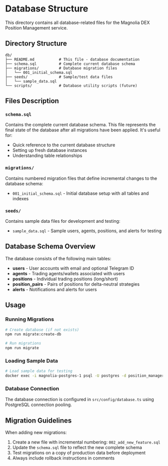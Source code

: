 # Database Structure

This directory contains all database-related files for the Magnolia DEX Position Management service.

## Directory Structure

```
db/
├── README.md           # This file - database documentation
├── schema.sql          # Complete current database schema
├── migrations/         # Database migration files
│   └── 001_initial_schema.sql
├── seeds/              # Sample/test data files
│   └── sample_data.sql
└── scripts/            # Database utility scripts (future)
```

## Files Description

### `schema.sql`
Contains the complete current database schema. This file represents the final state of the database after all migrations have been applied. It's useful for:
- Quick reference to the current database structure
- Setting up fresh database instances
- Understanding table relationships

### `migrations/`
Contains numbered migration files that define incremental changes to the database schema:
- `001_initial_schema.sql` - Initial database setup with all tables and indexes

### `seeds/`
Contains sample data files for development and testing:
- `sample_data.sql` - Sample users, agents, positions, and alerts for testing

## Database Schema Overview

The database consists of the following main tables:

- **users** - User accounts with email and optional Telegram ID
- **agents** - Trading agents/wallets associated with users
- **positions** - Individual trading positions (long/short)
- **position_pairs** - Pairs of positions for delta-neutral strategies
- **alerts** - Notifications and alerts for users

## Usage

### Running Migrations
```bash
# Create database (if not exists)
npm run migrate:create-db

# Run migrations
npm run migrate
```

### Loading Sample Data
```bash
# Load sample data for testing
docker exec -i magnolia-postgres-1 psql -U postgres -d position_manager < db/seeds/sample_data.sql
```

### Database Connection
The database connection is configured in `src/config/database.ts` using PostgreSQL connection pooling.

## Migration Guidelines

When adding new migrations:
1. Create a new file with incremental numbering: `002_add_new_feature.sql`
2. Update the `schema.sql` file to reflect the new complete schema
3. Test migrations on a copy of production data before deployment
4. Always include rollback instructions in comments